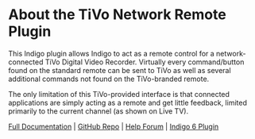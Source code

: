 # About the TiVo Network Remote Plugin
This Indigo plugin allows Indigo to act as a remote control for a network-connected TiVo Digital Video Recorder. Virtually every command/button found on the standard remote can be sent to TiVo as well as several additional commands not found on the TiVo-branded remote.

The only limitation of this TiVo-provided interface is that connected applications are simply acting as a remote and get little feedback, limited primarily to the current channel (as shown on Live TV).

[Full Documentation](https://github.com/RogueProeliator/IndigoPlugin-TiVo-Network-Remote/wiki) | [GitHub Repo](https://github.com/RogueProeliator/IndigoPlugin-TiVo-Network-Remote) | [Help Forum](http://forums.indigodomo.com/viewforum.php?f=60) | [Indigo 6 Plugin](https://github.com/RogueProeliator/IndigoPlugin-TiVo-Network-Remote/releases/tag/v1.4.19)